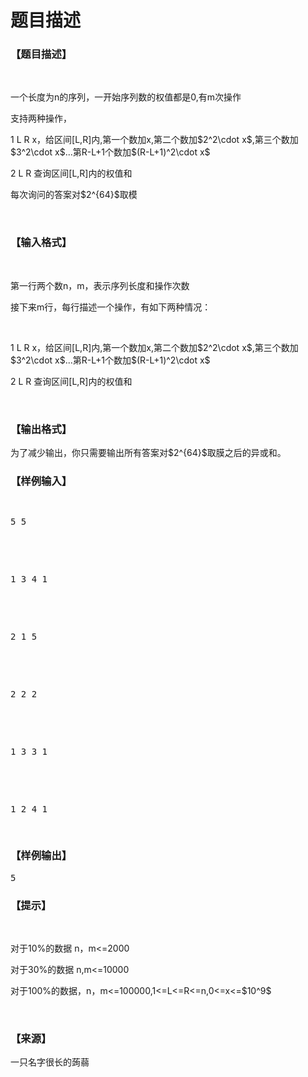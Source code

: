 # 题目描述


<h3>
【题目描述】
</h3>
<p>
<br/>
</p>
<p>
一个长度为n的序列，一开始序列数的权值都是0,有m次操作
</p>
<p>
支持两种操作，
</p>
<p>
1 L R x，给区间[L,R]内,第一个数加x,第二个数加$2^2\cdot x$,第三个数加$3^2\cdot x$...第R-L+1个数加$(R-L+1)^2\cdot x$
</p>
<p>
2 L R 查询区间[L,R]内的权值和
</p>
<p>
每次询问的答案对$2^{64}$取模
</p>
<p>
<br/>
</p>
<h3>
【输入格式】
</h3>
<p>
<br/>
</p>
<p>
第一行两个数n，m，表示序列长度和操作次数
</p>
<p>
接下来m行，每行描述一个操作，有如下两种情况：
</p>
<p>
<br/>
</p>
<p>
1 L R x，给区间[L,R]内,第一个数加x,第二个数加$2^2\cdot x$,第三个数加$3^2\cdot x$...第R-L+1个数加$(R-L+1)^2\cdot x$
</p>
<p>
2 L R 查询区间[L,R]内的权值和
</p>
<p>
<br/>
</p>
<h3>
【输出格式】
</h3>
<p>
为了减少输出，你只需要输出所有答案对$2^{64}$取膜之后的异或和。
</p>
<h3>
【样例输入】
</h3>
<pre><p>
5 5
</p>

<p>
1 3 4 1
</p>

<p>
2 1 5
</p>

<p>
2 2 2
</p>

<p>
1 3 3 1
</p>

<p>
1 2 4 1
</p>
</pre>
<h3>
【样例输出】
</h3>
<pre>5</pre>
<h3>
【提示】
</h3>
<p>
<br/>
</p>
<p>
对于10%的数据 n，m&lt;=2000
</p>
<p>
对于30%的数据 n,m&lt;=10000
</p>
<p>
对于100%的数据，n，m&lt;=100000,1&lt;=L&lt;=R&lt;=n,0&lt;=x&lt;=$10^9$
</p>
<p>
<br/>
</p>
<h3>
【来源】
</h3>
<p>
一只名字很长的蒟蒻
</p>
